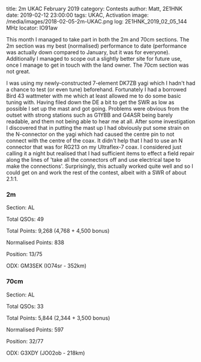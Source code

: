 title: 2m UKAC February 2019
category: Contests
author: Matt, 2E1HNK
date: 2019-02-12 23:00:00
tags: UKAC, Activation
image: /media/images/2018-02-05-2m-UKAC.png
log:  2E1HNK_2019_02_05_144 MHz
locator: IO91aw



This month I managed to take part in both the 2m and 70cm sections. The 2m section was my best (normalised) performance
to date (performance was actually down compared to January, but it was for everyone). Additionally I managed to scope out a slightly better site for future use, once I manage to get in touch with the land owner. The 70cm section was not great.


I was using my newly-constructed 7-element DK7ZB yagi which I
hadn't had a chance to test (or even tune) beforehand. Fortunately I had a borrowed Bird 43 wattmeter with me which
at least allowed me to do some basic tuning with. Having filed down the DE a bit to get the SWR as low as possible
I set up the mast and got going. Problems were obvious from the outset with strong stations such as G1YBB and G4ASR
being barely readable, and them not being able to hear me at all. After some investigation I discovered that in putting the mast up I had obviously put some strain on the N-connector on the yagi which had caused the centre pin to not connect with
the centre of the coax. It didn't help that I had to use an N connector that was for RG213 on my Ultraflex-7 coax. I considered
just calling it a night but realised that I had sufficient items to effect a field repair along the lines of 'take all
the connectors off and use electrical tape to make the connections'. Surprisingly, this actually worked quite well and
so I could get on and work the rest of the contest, albeit with a SWR of about 2.1:1.

### 2m

Section: AL

Total QSOs: 49

Total Points: 9,268 (4,768 + 4,500 bonus)

Normalised Points: 838

Position: 13/75

ODX: GM3SEK (IO74sr - 352km)

### 70cm

Section: AL

Total QSOs: 33

Total Points: 5,844 (2,344 + 3,500 bonus)

Normalised Points: 597

Position: 32/77

ODX: G3XDY (JO02ob - 218km)
